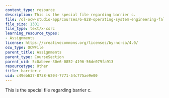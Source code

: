 ```yaml
---
content_type: resource
description: This is the special file regarding barrier c.
file: /ol-ocw-studio-app/courses/6-828-operating-system-engineering-fall-2012/c49eb63787386204777154c775ae9e00_barrier.c
file_size: 1301
file_type: text/x-csrc
learning_resource_types:
- Assignments
license: https://creativecommons.org/licenses/by-nc-sa/4.0/
ocw_type: OCWFile
parent_title: Assignments
parent_type: CourseSection
parent_uid: 5c0abeee-30e6-0852-4196-56de079fa913
resourcetype: Other
title: barrier.c
uid: c49eb637-8738-6204-7771-54c775ae9e00
---
```

This is the special file regarding barrier c.